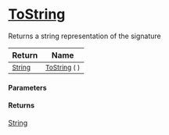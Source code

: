 # [ToString](./Signature-100663447.md)

Returns a string representation of the signature

| Return | Name | 
| --- | --- | 
| <sub>[String](https://docs.microsoft.com/en-us/dotnet/api/System.String)</sub>| <sub>[ToString](./Signature-100663447.md) (  )</sub>| <br>


#### Parameters

#### Returns
[String](https://docs.microsoft.com/en-us/dotnet/api/System.String)